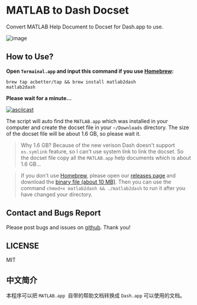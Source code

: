# MATLAB to Dash Docset

Convert MATLAB Help Document to Docset for Dash.app to use.

![image](https://user-images.githubusercontent.com/13360124/32131274-a56a475e-bbdc-11e7-81e0-c17ed5be342a.png)

## How to Use?

**Open `Termainal.app` and input this command if you use [Homebrew](https://brew.sh/):**

```shell
brew tap acbetter/tap && brew install matlab2dash
matlab2dash
```

**Please wait for a minute...**

[![asciicast](https://asciinema.org/a/187769.png)](https://asciinema.org/a/187769)

The script will auto find the `MATLAB.app` which was installed in your computer and create the docset file in your `~/Downloads` directory. The size of the docset file will be about 1.6 GB, so please wait it.

> Why 1.6 GB? Because of the new verison Dash doesn't support `os.symlink` feature, so I can't use system link to link the docset. So the docset file copy all the `MATLAB.app` help documents which is about 1.6 GB...

> If you don't use [Homebrew](https://brew.sh/), please open our [releases page](https://github.com/acbetter/matlab2dash/releases) and download the [binary file (about 10 MB)](https://github.com/acbetter/matlab2dash/releases/download/v1.2/matlab2dash). Then you can use the command `chmod+x matlab2dash && ./matlab2dash` to run it after you have changed your directory.

## Contact and Bugs Report

Please post bugs and issues on [github](https://github.com/acbetter/matlab2dash/issues). Thank you!

## LICENSE

MIT

## 中文简介

本程序可以把 `MATLAB.app `自带的帮助文档转换成 `Dash.app` 可以使用的文档。
